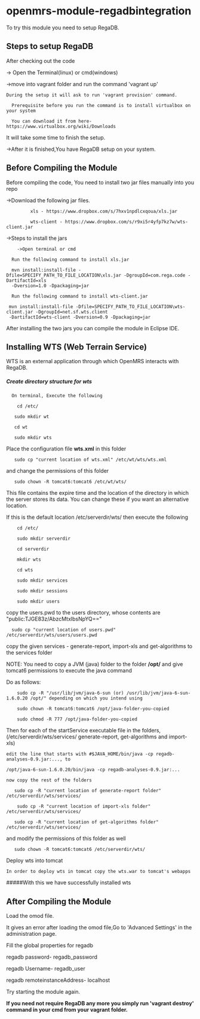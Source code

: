 openmrs-module-regadbintegration
================================
To try this module you need to setup RegaDB.

## Steps to setup RegaDB
  
   After checking out the code
   
   -> Open the Terminal(linux) or cmd(windows)
   
   ->move into vagrant folder and run the command 'vagrant up' 
   
    During the setup it will ask to run 'vagrant provision' command. 
   
      Prerequisite before you run the command is to install virtualbox on your system
   
      You can download it from here- https://www.virtualbox.org/wiki/Downloads
   
   It will take some time to finish the setup.
   
   ->After it is finished,You have RegaDB setup on your system.
   
## Before Compiling the Module
  
  Before compiling the code, You need to install two jar files manually into you repo
   
   ->Download the following jar files.
   
             xls - https://www.dropbox.com/s/7hxv1npdlcxqoua/xls.jar
   
             wts-client - https://www.dropbox.com/s/r9xi5r4yfp7kz7w/wts-client.jar
   
   ->Steps to install the jars
     
        ->Open terminal or cmd
     
      Run the following command to install xls.jar
      
      mvn install:install-file -Dfile=SPECIFY_PATH_TO_FILE_LOCATION\xls.jar -DgroupId=com.rega.code -DartifactId=xls 
      -Dversion=1.0 -Dpackaging=jar
        
      Run the following command to install wts-client.jar  
      
     mvn install:install-file -Dfile=SPECIFY_PATH_TO_FILE_LOCATION\wts-client.jar -DgroupId=net.sf.wts.client 
     -DartifactId=wts-client -Dversion=0.9 -Dpackaging=jar

   After installing the two jars you can compile the module in Eclipse IDE.

## Installing WTS (Web Terrain Service)

WTS is an external application through which OpenMRS interacts with RegaDB.  

##### Create directory structure for wts

      On terminal, Execute the following
   
        cd /etc/
   
       sudo mkdir wt
   
       cd wt
   
       sudo mkdir wts
   
   Place the configuration file **wts.xml** in this folder
   
       sudo cp "current location of wts.xml" /etc/wt/wts/wts.xml
 
 and change the permissions of this folder
 
       sudo chown -R tomcat6:tomcat6 /etc/wt/wts/

This file contains the expire time and the location of the directory in which the server stores its data. You can     change these if you want an alternative location.

 If this is the default location /etc/serverdir/wts/ then execute the following
 
        cd /etc/

        sudo mkdir serverdir

        cd serverdir

        mkdir wts

        cd wts

        sudo mkdir services

        sudo mkdir sessions

        sudo mkdir users
 
  copy the users.pwd to the users directory, whose contents are "public:TJGE83z/AbzcMtxIbsNpYQ=="
    
      sudo cp "current location of users.pwd" /etc/serverdir/wts/users/users.pwd
   
  copy the given services - generate-report, import-xls and get-algorithms to the services folder
   
   NOTE: You need to copy a JVM (java) folder to the folder **/opt/** and give tomcat6 permissions to execute the java   command
   
  Do as follows:
  
        sudo cp -R "/usr/lib/jvm/java-6-sun (or) /usr/lib/jvm/java-6-sun-1.6.0.20 /opt/" depending on which you intend using
  
        sudo chown -R tomcat6:tomcat6 /opt/java-folder-you-copied
  
        sudo chmod -R 777 /opt/java-folder-you-copied
  
  Then for each of the startService executable file in the folders, (/etc/serverdir/wts/services/ generate-report,  get-algorithms and import-xls)
  
    edit the line that starts with #$JAVA_HOME/bin/java -cp regadb-analyses-0.9.jar:..., to
  
    /opt/java-6-sun-1.6.0.20/bin/java -cp regadb-analyses-0.9.jar:...
  
    now copy the rest of the folders
  
       sudo cp -R "current location of generate-report folder" /etc/serverdir/wts/services/
  
        sudo cp -R "current location of import-xls folder" /etc/serverdir/wts/services/
  
       sudo cp -R "current location of get-algorithms folder" /etc/serverdir/wts/services/
  
  and modify the permissions of this folder as well
  
       sudo chown -R tomcat6:tomcat6 /etc/serverdir/wts/
  
 Deploy wts into tomcat
  
    In order to deploy wts in tomcat copy the wts.war to tomcat's webapps
  
#####With this we have successfully installed wts 
   
   
## After Compiling the Module

Load the omod file.

It gives an error after loading the omod file,Go to 'Advanced Settings' in the administration page.

 Fill the global properties for regadb  

 regadb password- regadb_password

 regadb Username- regadb_user

 regadb remoteinstanceAddress- localhost
 
 Try starting the module again. 
 
 
 
 
 **If you need not require RegaDB any more you simply run 'vagrant destroy' command in your cmd from your vagrant folder.**
 
